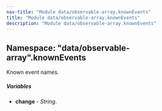 ```yaml
---
nav-title: "Module data/observable-array.knownEvents"
title: "Module data/observable-array.knownEvents"
description: "Module data/observable-array.knownEvents"
---
```

## Namespace: "data/observable-array".knownEvents
Known event names.

##### Variables
 - **change** - _String_.